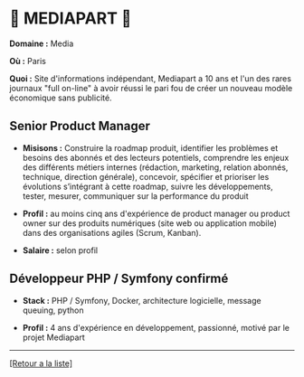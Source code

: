 # 📰 MEDIAPART 📰 

**Domaine :** Media

**Où :** Paris

**Quoi :** Site d'informations indépendant, Mediapart a 10 ans et l'un des rares journaux "full on-line" à avoir réussi le pari fou de créer un nouveau modèle économique sans publicité.

## Senior Product Manager

- **Misisons :** Construire la roadmap produit, identifier les problèmes et besoins des abonnés et des lecteurs potentiels, comprendre les enjeux des différents métiers internes (rédaction, marketing, relation abonnés, technique, direction générale), concevoir, spécifier et prioriser les évolutions s’intégrant à cette roadmap, suivre les développements, tester, mesurer, communiquer sur la performance du produit

- **Profil :** au moins cinq ans d'expérience de product manager ou product owner sur des produits numériques (site web ou application mobile) dans des organisations agiles (Scrum, Kanban).

- **Salaire :** selon profil

## Développeur PHP / Symfony confirmé

- **Stack :** PHP / Symfony, Docker, architecture logicielle, message queuing, python

- **Profil :** 4 ans d'expérience en développement, passionné, motivé par le projet Mediapart

----
<a href="https://github.com/jlondiche/job-board-php/blob/master/00README.md">[Retour a la liste]</a>